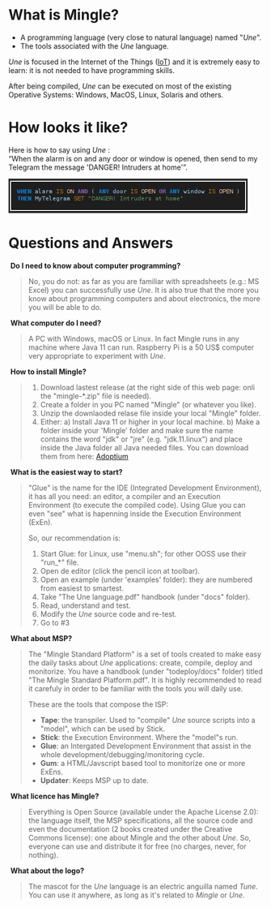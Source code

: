 # What is Mingle?

* A programming language (very close to natural language) named "_Une_".<br>
* The tools associated with the _Une_ language.

_Une_ is focused in the Internet of the Things ([IoT](https://en.wikipedia.org/wiki/Internet_of_things)) and it is extremely easy to learn: it is not needed to have programming skills.

After being compiled, _Une_ can be executed on most of the existing Operative Systems: Windows, MacOS, Linux, Solaris and others.


# How looks it like?

Here is how to say using _Une_ : <br>
“When the alarm is on and any door or window is opened, then send to my Telegram the message 'DANGER! Intruders at home'”.

![Une language basic example](une-1st-example.png)


# Questions and Answers

 **Do I need to know about computer programming?**

> No, you do not: as far as you are familiar with spreadsheets (e.g.: MS Excel) you can successfully use _Une_.
> It is also true that the more you know about programming computers and about electronics, the more you will be able to do.

 **What computer do I need?**

> A PC with Windows, macOS or Linux. In fact Mingle runs in any machine where Java 11 can run.
> Raspberry Pi is a 50 US$ computer very appropriate to experiment with _Une_.

 **How to install Mingle?**
> 1. Download lastest release (at the right side of this web page: onli the "mingle-*.zip" file is needed).
> 2. Create a folder in you PC named "Mingle" (or whatever you like).
> 3. Unzip the downlaoded relase file inside your local "Mingle" folder.
> 4. Either:
>    a) Install Java 11 or higher in your local machine.
>    b) Make a folder inside your 'Mingle' folder and make sure the name contains the word "jdk" or "jre" (e.g. "jdk.11.linux") and place inside the Java folder all Java needed files. You can download them from here: [Adoptium](https://adoptium.net)


 **What is the easiest way to start?**

> "Glue" is the name for the IDE (Integrated Development Environment), it has all you need: an editor, a compiler and an Execution Environment (to execute the compiled code). Using Glue you can even "see" what is hapenning inside the Execution Environment (ExEn).
>
> So, our recommendation is:
>
> 1.  Start Glue: for Linux, use "menu.sh"; for other OOSS use their "run_*" file.
> 2.  Open de editor (click the pencil icon at toolbar).
> 3.  Open an example (under 'examples' folder): they are numbered from easiest to smartest.
> 4.  Take "The Une language.pdf" handbook (under "docs" folder).
> 5.  Read, understand and test.
> 6.  Modify the _Une_ source code and re-test.
> 7.  Go to #3

 **What about MSP?**

> The "Mingle Standard Platform" is a set of tools created to make easy the daily tasks about _Une_ applications: create, compile, deploy and monitorize.
> You have a handbook (under "todeploy/docs" folder) titled "The Mingle Standard Platform.pdf". It is highly recommended to read it carefuly in order to be familiar with the tools you will daily use.
>
> These are the tools that compose the ISP:
>
> *   **Tape**: the transpiler. Used to "compile" _Une_ source scripts into a "model", which can be used by Stick.
> *   **Stick**: the Execution Environment. Where the "model"s run.
> *   **Glue**: an Intergated Development Environment that assist in the whole development/debugging/monitoring cycle.
> *   **Gum**: a HTML/Javscript based tool to monitorize one or more ExEns.
> *   **Updater**: Keeps MSP up to date.

 **What licence has Mingle?**

> Everything is Open Source (available under the Apache License 2.0): the language itself, the MSP specifications, all the source code and even the documentation (2 books created under the Creative Commons license): one about Mingle and the other about _Une_. So, everyone can use and distribute it for free (no charges, never, for nothing).

 **What about the logo?**

> The mascot for the _Une_ language is an electric anguilla named _Tune_. You can use it anywhere, as long as it's related to _Mingle_ or _Une_.